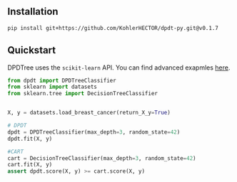 ## Installation
```bash
pip install git+https://github.com/KohlerHECTOR/dpdt-py.git@v0.1.7
```


## Quickstart
DPDTree uses the ```scikit-learn``` API. You can find advanced exapmles [here](https://github.com/KohlerHECTOR/dpdt-py/blob/main/examples/).

```python
from dpdt import DPDTreeClassifier
from sklearn import datasets
from sklearn.tree import DecisionTreeClassifier


X, y = datasets.load_breast_cancer(return_X_y=True)

# DPDT
dpdt = DPDTreeClassifier(max_depth=3, random_state=42)
dpdt.fit(X, y)

#CART
cart = DecisionTreeClassifier(max_depth=3, random_state=42)
cart.fit(X, y)
assert dpdt.score(X, y) >= cart.score(X, y)
```